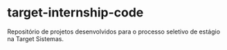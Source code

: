# target-internship-code
Repositório de projetos desenvolvidos para o processo seletivo de estágio na Target Sistemas.
